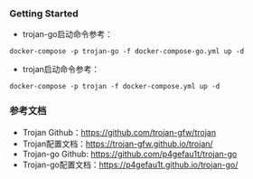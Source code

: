 ### Getting Started
- trojan-go启动命令参考：
```
docker-compose -p trojan-go -f docker-compose-go.yml up -d
```
- trojan启动命令参考：
```
docker-compose -p trojan -f docker-compose.yml up -d
```

### 参考文档
- Trojan Github：https://github.com/trojan-gfw/trojan
- Trojan配置文档：https://trojan-gfw.github.io/trojan/
- Trojan-go Github: https://github.com/p4gefau1t/trojan-go
- Trojan-go配置文档：https://p4gefau1t.github.io/trojan-go/